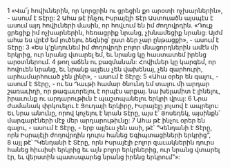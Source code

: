 1 «Վա՜յ հովիւներին, որ կորցրին ու ցրեցին քո արօտի ոչխարներին», - ասում է Տէրը: 2 Ահա թէ ինչու Իսրայէլի Տէր Աստուածն այսպէս է ասում այդ հովիւների մասին, որ հովւում են իմ ժողովրդին. «Դուք ցրեցիք իմ ոչխարներին, հեռացրիք նրանց, չխնամեցիք նրանց: Այժմ ահա ես վրէժ եմ լուծելու ձեզնից՝ ըստ ձեր չար ընթացքի», - ասում է Տէրը:
3 «Ես կ՚ընդունեմ իմ ժողովրդի բոլոր մնացորդներին ամէն մի երկրից, ուր նրանց վտարել եմ, եւ նրանց կը հաստատեմ իրենց արօտներում. 4 թող աճեն ու բազմանան: Հովիւներ կը կարգեմ, որ հովուեն նրանց, եւ նրանք այլեւս չեն վախենայ, չեն զարհուրի, արհամարհուած չեն լինի», - ասում է Տէրը:
5 «Ահա օրեր են գալու, - ասում է Տէրը, -
ու ես Դաւթի համար ծնունդ եմ տալու մի արդար շառաւիղի,
որ թագաւորելու է որպէս արքայ.
նա խելամիտ է լինելու,
իրաւունք ու արդարութիւն է պաշտպանելու երկրի վրայ:
6 Նրա ժամանակ փրկուելու է Յուդայի երկիրը,
Իսրայէլը յոյսով է ապրելու:
Եւ նրա անունը, որով կոչելու է նրան Տէրը, այս է՝ Յոսեդեկ, այսինքն՝ մարգարէների մէջ մեր արդարութիւնը:
7 Ահա թէ ինչու օրեր են գալու, - ասում է Տէրը, - երբ այլեւս չեն ասի, թէ՝ “Կենդանի է Տէրը, որն Իսրայէլի ժողովրդին դուրս հանեց Եգիպտացիների երկրից”, 8 այլ թէ՝ “Կենդանի է Տէրը, որն Իսրայէլի բոլոր զաւակներին դուրս հանեց հիւսիսի երկրից եւ այն բոլոր երկրներից, ուր նրանց վտարել էր, եւ վերստին պատսպարեց նրանց իրենց երկրում”»:
